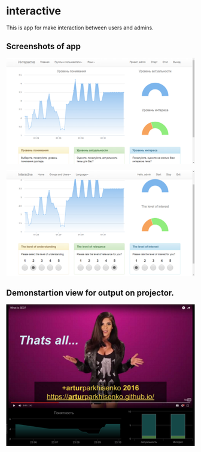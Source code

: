 # interactive
This is app for make interaction between users and admins.

## Screenshots of app

![New display](https://raw.githubusercontent.com/John316/interactive/master/images/intro3.png)

![New display](https://raw.githubusercontent.com/John316/interactive/master/images/intro4.png)

## Demonstartion view for output on projector.

![New display](https://raw.githubusercontent.com/John316/interactive/master/images/intro.png)
